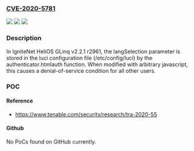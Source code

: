 ### [CVE-2020-5781](https://cve.mitre.org/cgi-bin/cvename.cgi?name=CVE-2020-5781)
![](https://img.shields.io/static/v1?label=Product&message=IgniteNet%20HeliOS%20GLinq&color=blue)
![](https://img.shields.io/static/v1?label=Version&message=n%2Fa&color=blue)
![](https://img.shields.io/static/v1?label=Vulnerability&message=Denial%20of%20Service&color=brighgreen)

### Description

In IgniteNet HeliOS GLinq v2.2.1 r2961, the langSelection parameter is stored in the luci configuration file (/etc/config/luci) by the authenticator.htmlauth function. When modified with arbitrary javascript, this causes a denial-of-service condition for all other users.

### POC

#### Reference
- https://www.tenable.com/security/research/tra-2020-55

#### Github
No PoCs found on GitHub currently.

